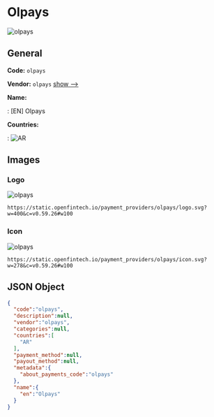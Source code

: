 
# Olpays 
![olpays](https://static.openfintech.io/payment_providers/olpays/logo.svg?w=400&c=v0.59.26#w100)  

## General 
 
**Code:** `olpays` 
 
**Vendor:** `olpays` [show -->](/vendors/olpays/) 
 
**Name:** 
 
:	[EN] Olpays 
 
 
**Countries:** 
 
:	![AR](https://cdnjs.cloudflare.com/ajax/libs/flag-icon-css/3.3.0/flags/4x3/ar.svg#w24)  

## Images 

### Logo 
 
![olpays](https://static.openfintech.io/payment_providers/olpays/logo.svg?w=400&c=v0.59.26#w100)  

```
https://static.openfintech.io/payment_providers/olpays/logo.svg?w=400&c=v0.59.26#w100
```  

### Icon 
 
![olpays](https://static.openfintech.io/payment_providers/olpays/icon.svg?w=278&c=v0.59.26#w100)  

```
https://static.openfintech.io/payment_providers/olpays/icon.svg?w=278&c=v0.59.26#w100
```  

## JSON Object 

```json
{
  "code":"olpays",
  "description":null,
  "vendor":"olpays",
  "categories":null,
  "countries":[
    "AR"
  ],
  "payment_method":null,
  "payout_method":null,
  "metadata":{
    "about_payments_code":"olpays"
  },
  "name":{
    "en":"Olpays"
  }
}
```  
